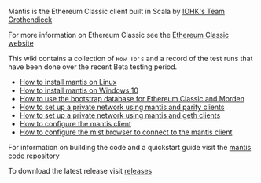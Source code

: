 Mantis is the Ethereum Classic client built in Scala by [IOHK's Team Grothendieck](https://iohk.io/projects/ethereum-classic/#team)

For more information on Ethereum Classic see the [Ethereum Classic website](https://ethereumclassic.github.io/)

This wiki contains a collection of `How To's` and a record of the test runs that have been done over the recent  Beta testing period.  

- [How to install mantis on Linux](Install-Client-on-Linux-Optionally-Using-Bootstrap-Chain-Database)
- [How to install mantis on Windows 10](Install-Mantis-on-Windows-10-Optionally-Using-Bootstrap-Database)
- [How to use the bootstrap database for Ethereum Classic and Morden](Bootstrap-Database-Download-Links)
- [How to set up a private network using mantis and parity clients](Example-configuration-for-private-network)
- [How to set up a private network using mantis and geth clients](Create-private-network-using-geth-and-etc-clients)
- [How to configure the mantis client](general_configuration)
- [How to configure the mist browser to connect to the mantis client]()


For information on building the code and a quickstart guide visit the [mantis code repository](https://github.com/input-output-hk/etc-client)

To download the latest release visit [releases](https://github.com/input-output-hk/etc-client/releases)